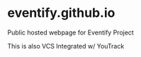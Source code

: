 # eventify.github.io
Public hosted webpage for Eventify Project

This is also VCS Integrated w/ YouTrack